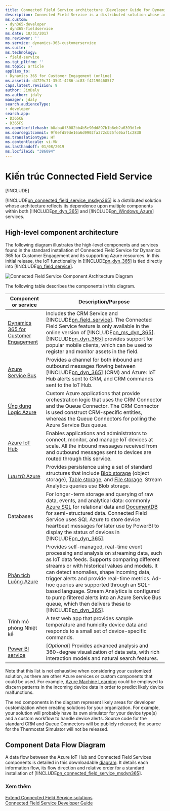 ```yaml
---
title: Connected Field Service architecture (Developer Guide for Dynamics 365 for Customer Engagement) | MicrosoftDocs
description: Connected Field Service is a distributed solution whose architecture reflects its dependence upon multiple components within both Dynamics 365 for Customer Engagement and Microsoft Azure services.
ms.custom:
- dyn365-developer
- dyn365-fieldservice
ms.date: 10/31/2017
ms.reviewer: ''
ms.service: dynamics-365-customerservice
ms.suite: ''
ms.technology:
- field-service
ms.tgt_pltfrm: ''
ms.topic: article
applies_to:
- Dynamics 365 for Customer Engagement (online)
ms.assetid: d4729c71-35d1-4286-ac83-f421904685f7
caps.latest.revision: 9
author: JimDaly
ms.author: jdaly
manager: jdaly
search.audienceType:
- developer
search.app:
- D365CE
- D365FS
ms.openlocfilehash: b8aba0f3082bb4b5e90dd897b1b6eb2a6393d1eb
ms.sourcegitcommit: 9f0efd59de16a6d9902fa372cb25fc0baf1c2838
ms.translationtype: HT
ms.contentlocale: vi-VN
ms.lasthandoff: 01/08/2019
ms.locfileid: "386094"
---
```

# <a name="connected-field-service-architecture"></a>Kiến trúc Connected Field Service

[!INCLUDE[](../../includes/cc_applies_to_update_9_0_0.md)]

[!INCLUDE[pn_connected_field_service_msdyn365](../../includes/pn-connected-field-service-msdyn365.md)] is a distributed solution whose architecture reflects its dependence upon multiple components within both [!INCLUDE[pn_dyn_365](../../includes/pn-dyn-365.md)] and [!INCLUDE[pn_Windows_Azure](../../includes/pn-windows-azure.md)] services.  

## <a name="high-level-component-architecture"></a>High-level component architecture  
 The following diagram illustrates the high-level components and services found in the standard installation of Connected Field Service for Dynamics 365 for Customer Engagement and its supporting Azure resources. In this initial release, the IoT functionality in [!INCLUDE[pn_dyn_365](../../includes/pn-dyn-365.md)] is tied directly into [!INCLUDE[pn_field_service](../../includes/pn-field-service.md)].  

 ![Connected Field Service Component Architecture Diagram](../media/iot-component-architecture-diagram-1.jpg "Connected Field Service Component Architecture Diagram")  

 The following table describes the components in this diagram.  


|                              Component or service                               |                                                                                                                                                                                                                                                    Description/Purpose                                                                                                                                                                                                                                                    |
|---------------------------------------------------------------------------------|---------------------------------------------------------------------------------------------------------------------------------------------------------------------------------------------------------------------------------------------------------------------------------------------------------------------------------------------------------------------------------------------------------------------------------------------------------------------------------------------------------------------------|
|         [Dynamics 365 for Customer Engagement](http://www.microsoft.com/dynamics/dynamics-365)          |                                                        Includes the CRM Service and [!INCLUDE[pn_field_service](../../includes/pn-field-service.md)].  The Connected Field Service feature is only available in the online version of [!INCLUDE[pn_ms_dyn_365](../../includes/pn-ms-dyn-365.md)]. [!INCLUDE[pn_dyn_365](../../includes/pn-dyn-365.md)] provides support for popular mobile clients, which can be used to register and monitor assets in the field.                                                        |
|     [Azure Service Bus](https://azure.microsoft.com/services/service-bus/)      |                                                                                                                                                     Provides a channel for both inbound and outbound messages flowing between [!INCLUDE[pn_dyn_365](../../includes/pn-dyn-365.md)] (CRM) and Azure: IoT Hub alerts sent to CRM, and CRM commands sent to the IoT Hub.                                                                                                                                                     |
|      [Ứng dụng Logic Azure](https://azure.microsoft.com/services/logic-apps/)       |                                                                                                                                     Custom Azure applications that provide orchestration logic that uses the CRM Connector and the Queue Connector. The CRM Connector is used construct CRM-specific entities, whereas the Queue Connectors for polling the Azure Service Bus queue.                                                                                                                                      |
|         [Azure IoT Hub](https://azure.microsoft.com/services/iot-hub/)          |                                                                                                                                                        Enables applications and administrators to connect, monitor, and manage IoT devices at scale. All the inbound messages received from and outbound messages sent to devices are routed through this service.                                                                                                                                                        |
|         [Lưu trữ Azure](https://azure.microsoft.com/services/storage/)          |                                                                                   Provides persistence using a set of standard structures that include [Blob storage](https://azure.microsoft.com/services/storage/blobs/) (object storage), [Table storage](https://azure.microsoft.com/services/storage/tables/), and [File storage](https://azure.microsoft.com/services/storage/files/). Stream Analytics queries use Blob storage.                                                                                   |
|                                    Databases                                    |                           For longer-term storage and querying of raw data, events, and analytical data: commonly [Azure SQL](https://azure.microsoft.com/services/sql-database/) for relational data and [DocumentDB](https://azure.microsoft.com/services/documentdb/) for semi-structured data. Connected Field Service uses SQL Azure to store device heartbeat messages for later use by PowerBI to display the status of devices in [!INCLUDE[pn_dyn_365](../../includes/pn-dyn-365.md)].                           |
| [Phân tích Luồng Azure](https://azure.microsoft.com/services/stream-analytics) | Provides self-managed, real-time event processing and analysis on streaming data, such as IoT data feeds.  Supports comparing different streams or with historical values and models. It can detect anomalies, shape incoming data, trigger alerts and provide real-time metrics. Ad-hoc queries are supported through an SQL-based language.  Stream Analytics is configured to pump filtered alerts into an Azure Service Bus queue, which then delivers these to [!INCLUDE[pn_dyn_365](../../includes/pn-dyn-365.md)]. |
|                              Trình mô phỏng Nhiệt kế                               |                                                                                                                                                                                             A test web app that provides sample temperature and humidity device data and responds to a small set of device-specific commands.                                                                                                                                                                                             |
|               [Power BI service](https://powerbi.microsoft.com/)                |                                                                                                                                                                                       [*Optional*] Provides advanced analysis and 360-degree visualization of data sets, with rich interaction models and natural search features.                                                                                                                                                                                        |

 Note that this list is not exhaustive when considering your customized solution, as there are other Azure services or custom components that could be used.  For example, [Azure Machine Learning](https://azure.microsoft.com/services/machine-learning/) could be employed to discern patterns in the incoming device data in order to predict likely device malfunctions.  

 The red components in the diagram represent likely areas for developer customization when creating solutions for your organization.  For example, your solution will probably have its own simulator for your device type(s) and a custom workflow to handle device alerts.  Source code for the standard CRM and Queue Connectors will be publicly released; the source for the Thermostat Simulator will not be released.  

## <a name="component-data-flow-diagram"></a>Component Data Flow Diagram  
 A data flow between the Azure IoT Hub and Connected Field Services components is detailed in this downloadable [diagram](http://download.microsoft.com/download/3/A/7/3A744B76-3E04-49F5-A30B-938400CEB73E/AzureIoTCfsDataFlowDiagram.jpg). It details each information flow, its flow direction and relative order for a standard installation of [!INCLUDE[pn_connected_field_service_msdyn365](../../includes/pn-connected-field-service-msdyn365.md)].  

### <a name="see-also"></a>Xem thêm  
 [Extend Connected Field Service solutions](extend-connected-field-service-solutions.md)     
 [Connected Field Service Developer Guide](connected-field-service-developer-guide.md)
